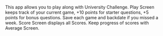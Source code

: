 This app allows you to play along with University Challenge. Play Screen keeps track of your current game, +10 points for starter questions, +5 points for bonus questions. Save each game and backdate if you missed a week. Score Screen displays all Scores. Keep progress of scores with Average Screen.
